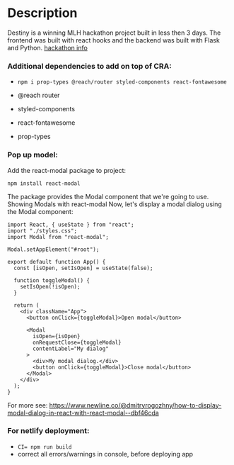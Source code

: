 
# Description
Destiny is a winning MLH hackathon project built in less then 3 days. The frontend was built with react hooks and the backend was built with Flask and Python.  [hackathon info](https://devpost.com/submit-to/11817-mlh-fellowship-orientation-hackathon-batch-2/manage/submissions)

### Additional dependencies to add on top of CRA:
- ```npm i prop-types @reach/router styled-components react-fontawesome```

- @reach router
- styled-components
- react-fontawesome
- prop-types

### Pop up model:  
Add the react-modal package to project:
```
npm install react-modal
```
The package provides the Modal component that we're going to use.
Showing Modals with react-modal
Now, let's display a modal dialog using the Modal component:
```
import React, { useState } from "react";
import "./styles.css";
import Modal from "react-modal";

Modal.setAppElement("#root");

export default function App() {
  const [isOpen, setIsOpen] = useState(false);

  function toggleModal() {
    setIsOpen(!isOpen);
  }

  return (
    <div className="App">
      <button onClick={toggleModal}>Open modal</button>

      <Modal
        isOpen={isOpen}
        onRequestClose={toggleModal}
        contentLabel="My dialog"
      >
        <div>My modal dialog.</div>
        <button onClick={toggleModal}>Close modal</button>
      </Modal>
    </div>
  );
}
```
For more see: https://www.newline.co/@dmitryrogozhny/how-to-display-modal-dialog-in-react-with-react-modal--dbf46cda


### For netlify deployment:
- ```CI= npm run build```
- correct all errors/warnings in console, before deploying app
 
